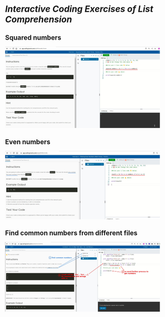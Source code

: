 # **_Interactive Coding Exercises of List Comprehension_**

## **Squared numbers**

![Alt squared numbers](pic/19.jpg)

## **Even numbers**

![Alt even numbers](pic/20.jpg)

## **Find common numbers from different files**

![Alt common numbers from different files](pic/21.jpg)
